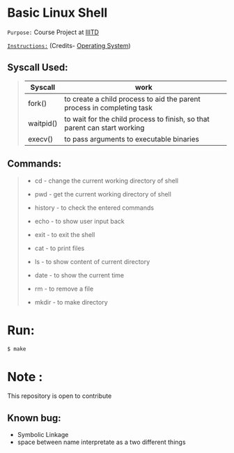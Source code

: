 # Basic Linux Shell

`Purpose:` Course Project at [IIITD](https://www.iiitd.ac.in/)

[`Instructions:`](/instructions.pdf) (Credits- [Operating System](http://techtree.iiitd.edu.in/viewDescription/filename?=CSE231))

## Syscall Used:
> Syscall | work|
>| ------ | ------ |
> | fork() | to create a child process to aid the parent process in completing task |
>| waitpid() | to wait for the child process to finish, so that parent can start working |
>|execv() |to pass arguments to executable binaries|

## Commands:
>- cd - change the current working directory of shell
>
>- pwd - get the current working directory of shell
>
>- history - to check the entered commands
>
>- echo - to show user input back
>
>- exit - to exit the shell
>
>- cat - to print files
>
>- ls - to show content of current directory
>
>- date - to show the current time
>
>- rm - to remove a file
>
>- mkdir - to make directory

# Run:
```sh
$ make 
```
# Note :
This repository is open to contribute
## Known bug:
- Symbolic Linkage 
- space between name interpretate as a two different things